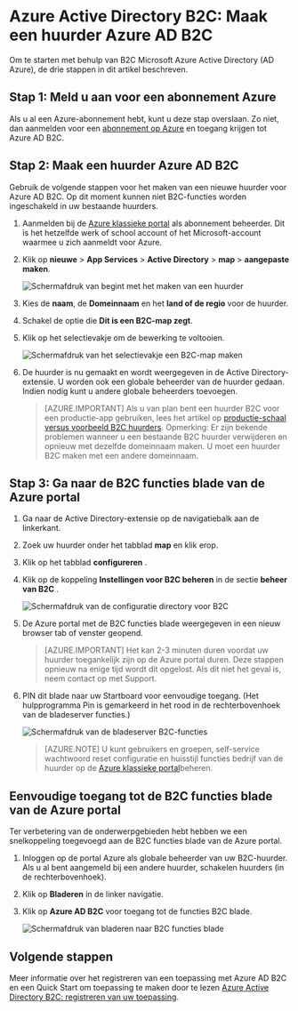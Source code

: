 <properties
    pageTitle="Azure Active Directory B2C: Een huurder Azure Active Directory B2C maken | Microsoft Azure"
    description="Een onderwerp voor het maken van een huurder Azure Active Directory B2C"
    services="active-directory-b2c"
    documentationCenter=""
    authors="swkrish"
    manager="mbaldwin"
    editor="bryanla"/>

<tags
    ms.service="active-directory-b2c"
    ms.workload="identity"
    ms.tgt_pltfrm="na"
    ms.topic="article"
    ms.devlang="na"
    ms.date="08/30/2016"
    ms.author="swkrish"/>

# <a name="azure-active-directory-b2c-create-an-azure-ad-b2c-tenant"></a>Azure Active Directory B2C: Maak een huurder Azure AD B2C

Om te starten met behulp van B2C Microsoft Azure Active Directory (AD Azure), de drie stappen in dit artikel beschreven.

## <a name="step-1-sign-up-for-an-azure-subscription"></a>Stap 1: Meld u aan voor een abonnement Azure

Als u al een Azure-abonnement hebt, kunt u deze stap overslaan. Zo niet, dan aanmelden voor een [abonnement op Azure](../active-directory/sign-up-organization.md) en toegang krijgen tot Azure AD B2C.

## <a name="step-2-create-an-azure-ad-b2c-tenant"></a>Stap 2: Maak een huurder Azure AD B2C

Gebruik de volgende stappen voor het maken van een nieuwe huurder voor Azure AD B2C. Op dit moment kunnen niet B2C-functies worden ingeschakeld in uw bestaande huurders.

1. Aanmelden bij de [Azure klassieke portal](https://manage.windowsazure.com/) als abonnement beheerder. Dit is het hetzelfde werk of school account of het Microsoft-account waarmee u zich aanmeldt voor Azure.
2. Klik op **nieuwe** > **App Services** > **Active Directory** > **map** > **aangepaste maken**.

    ![Schermafdruk van begint met het maken van een huurder](./media/active-directory-b2c-get-started/new-directory.png)

3. Kies de **naam**, de **Domeinnaam** en het **land of de regio** voor de huurder.
4. Schakel de optie die **Dit is een B2C-map zegt**.
5. Klik op het selectievakje om de bewerking te voltooien.

    ![Schermafdruk van het selectievakje een B2C-map maken](./media/active-directory-b2c-get-started/create-b2c-directory.png)

6. De huurder is nu gemaakt en wordt weergegeven in de Active Directory-extensie. U worden ook een globale beheerder van de huurder gedaan. Indien nodig kunt u andere globale beheerders toevoegen.

    > [AZURE.IMPORTANT]
    Als u van plan bent een huurder B2C voor een productie-app gebruiken, lees het artikel op [productie-schaal versus voorbeeld B2C huurders](active-directory-b2c-reference-tenant-type.md). Opmerking: Er zijn bekende problemen wanneer u een bestaande B2C huurder verwijderen en opnieuw met dezelfde domeinnaam maken. U moet een huurder B2C maken met een andere domeinnaam.

## <a name="step-3-navigate-to-the-b2c-features-blade-on-the-azure-portal"></a>Stap 3: Ga naar de B2C functies blade van de Azure portal

1. Ga naar de Active Directory-extensie op de navigatiebalk aan de linkerkant.
2. Zoek uw huurder onder het tabblad **map** en klik erop.
3. Klik op het tabblad **configureren** .
4. Klik op de koppeling **Instellingen voor B2C beheren** in de sectie **beheer van B2C** .

    ![Schermafdruk van de configuratie directory voor B2C](./media/active-directory-b2c-get-started/b2c-directory-configure-tab.png)

5. De Azure portal met de B2C functies blade weergegeven in een nieuw browser tab of venster geopend.

    > [AZURE.IMPORTANT]
    Het kan 2-3 minuten duren voordat uw huurder toegankelijk zijn op de Azure portal duren. Deze stappen opnieuw na enige tijd wordt dit opgelost. Als dit niet het geval is, neem contact op met Support.

6. PIN dit blade naar uw Startboard voor eenvoudige toegang. (Het hulpprogramma Pin is gemarkeerd in het rood in de rechterbovenhoek van de bladeserver functies.)

    ![Schermafdruk van de bladeserver B2C-functies](./media/active-directory-b2c-get-started/b2c-features-blade.png)

    > [AZURE.NOTE]
    U kunt gebruikers en groepen, self-service wachtwoord reset configuratie en huisstijl functies bedrijf van de huurder op de [Azure klassieke portal](https://manage.windowsazure.com/)beheren.

## <a name="easy-access-to-the-b2c-features-blade-on-the-azure-portal"></a>Eenvoudige toegang tot de B2C functies blade van de Azure portal

Ter verbetering van de onderwerpgebieden hebt hebben we een snelkoppeling toegevoegd aan de B2C functies blade van de Azure portal.

1. Inloggen op de portal Azure als globale beheerder van uw B2C-huurder. Als u al bent aangemeld bij een andere huurder, schakelen huurders (in de rechterbovenhoek).
2. Klik op **Bladeren** in de linker navigatie.
3. Klik op **Azure AD B2C** voor toegang tot de functies B2C blade.

    ![Schermafdruk van bladeren naar B2C functies blade](./media/active-directory-b2c-get-started/b2c-browse.png)

## <a name="next-steps"></a>Volgende stappen

Meer informatie over het registreren van een toepassing met Azure AD B2C en een Quick Start om toepassing te maken door te lezen [Azure Active Directory B2C: registreren van uw toepassing](active-directory-b2c-app-registration.md).
